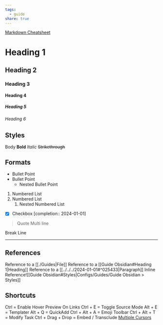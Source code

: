 ```yaml
---
tags:
  - guide
share: true
---
```

[Markdown Cheatsheet](https://rentry.org/how)
# Heading 1
## Heading 2
### Heading 3
#### Heading 4
##### Heading 5
###### Heading 6

## Styles

Body
**Bold**
_Italic_
~~Strikethrough~~

## Formats

- Bullet Point
- Bullet Point
	- Nested Bullet Point
1. Numbered List
2. Numbered List
	1. Nested Numbered List
- [x] Checkbox  [completion:: 2024-01-01]
>Quote
>Multi line

Break Line
___

## References

Reference to a [[./Guides|File]]
Reference to a [[Guide Obsidian#Heading 1|Heading]]
Reference to a [[../../../2024-01-01#^025433|Paragraph]]
Inline Reference![[Guide Obsidian#Styles|Configs/Guides/Guide Obsidian > Styles]]
## Shortcuts

Ctrl = Enable Hover Preview On Links
Ctrl + E = Toggle Source Mode
Alt + E = Templater
Alt + Q = QuickAdd
Ctrl + Alt + A = Emoji Toolbar
Ctrl + Alt + T = Modify Task
Ctrl + Drag + Drop = Embed /  Transclude
[Multiple Cursors](https://help.obsidian.md/Editing+and+formatting/Multiple+cursors)
